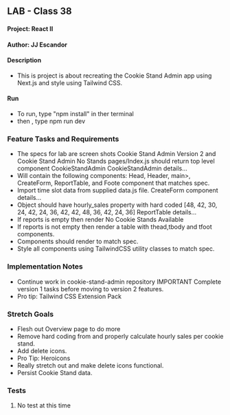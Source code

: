 ## LAB - Class 38

#### Project: React II
#### Author: JJ Escandor

#### Description
 - This is project is about recreating the Cookie Stand Admin app using Next.js and style using Tailwind CSS.

#### Run
- To run, type "npm install" in ther terminal
- then , type npm run dev

### Feature Tasks and Requirements
- The specs for lab are screen shots Cookie Stand Admin Version 2 and Cookie Stand Admin No Stands pages/Index.js should return top level component CookieStandAdmin
CookieStandAdmin details…
- Will contain the following components:
Head, Header, main>, CreateForm, ReportTable, and Foote component that matches spec.
- Import time slot data from supplied data.js file.
CreateForm component details…
- Object should have hourly_sales property with hard coded [48, 42, 30, 24, 42, 24, 36, 42, 42, 48, 36, 42, 24, 36]
ReportTable details…
- If reports is empty then render No Cookie Stands Available
- If reports is not empty then render a table with thead,tbody and tfoot components.
- Components should render to match spec.
- Style all components using TailwindCSS utility classes to match spec.

### Implementation Notes
- Continue work in cookie-stand-admin repository
IMPORTANT Complete version 1 tasks before moving to version 2 features.
- Pro tip: Tailwind CSS Extension Pack

### Stretch Goals
- Flesh out Overview page to do more
- Remove hard coding from <CreateForm> and properly calculate hourly sales per cookie stand.
- Add delete icons.
- Pro Tip: Heroicons
- Really stretch out and make delete icons functional.
- Persist Cookie Stand data.

### Tests
1. No test at this time
